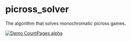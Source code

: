 # picross_solver
The algorithm that solves monochromatic picross games.

[![Demo CountPages alpha](https://share.gifyoutube.com/KzB6Gb.gif)](https://www.youtube.com/watch?v=ek1j272iAmc)